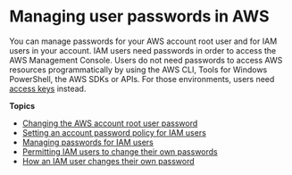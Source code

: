 # Managing user passwords in AWS<a name="id_credentials_passwords"></a>

You can manage passwords for your AWS account root user and for IAM users in your account\. IAM users need passwords in order to access the AWS Management Console\. Users do not need passwords to access AWS resources programmatically by using the AWS CLI, Tools for Windows PowerShell, the AWS SDKs or APIs\. For those environments, users need [access keys](id_credentials_access-keys.md) instead\.

**Topics**
+ [Changing the AWS account root user password](id_credentials_passwords_change-root.md)
+ [Setting an account password policy for IAM users](id_credentials_passwords_account-policy.md)
+ [Managing passwords for IAM users](id_credentials_passwords_admin-change-user.md)
+ [Permitting IAM users to change their own passwords](id_credentials_passwords_enable-user-change.md)
+ [How an IAM user changes their own password](id_credentials_passwords_user-change-own.md)